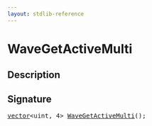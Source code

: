 ```yaml
---
layout: stdlib-reference
---
```


# WaveGetActiveMulti

## Description





## Signature 

<pre>
<a href="/stdlib-reference/types/vector/index">vector</a>&lt;<span class="code_keyword">uint</span>, 4&gt; <a href="/stdlib-reference/global-decls/WaveGetActiveMulti">WaveGetActiveMulti</a>();

</pre>

